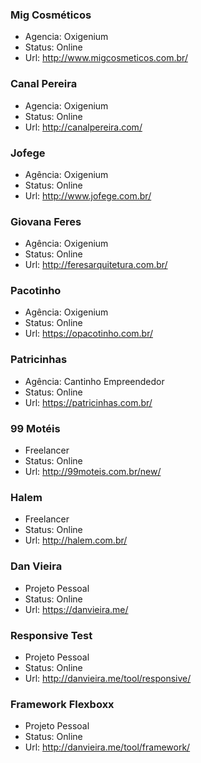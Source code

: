 ### Mig Cosméticos
- Agencia: Oxigenium
- Status: Online
- Url: http://www.migcosmeticos.com.br/

### Canal Pereira
- Agencia: Oxigenium
- Status: Online
- Url: http://canalpereira.com/

### Jofege
- Agência: Oxigenium
- Status: Online
- Url: http://www.jofege.com.br/

### Giovana Feres
- Agência: Oxigenium
- Status: Online
- Url: http://feresarquitetura.com.br/

### Pacotinho
- Agência: Oxigenium
- Status: Online
- Url: https://opacotinho.com.br/

### Patricinhas
- Agência: Cantinho Empreendedor
- Status: Online
- Url: https://patricinhas.com.br/

### 99 Motéis
- Freelancer
- Status: Online
- Url: http://99moteis.com.br/new/

### Halem
- Freelancer
- Status: Online
- Url: http://halem.com.br/

### Dan Vieira
- Projeto Pessoal
- Status: Online
- Url: https://danvieira.me/

### Responsive Test
- Projeto Pessoal
- Status: Online
- Url: http://danvieira.me/tool/responsive/

### Framework Flexboxx
- Projeto Pessoal
- Status: Online
- Url: http://danvieira.me/tool/framework/
